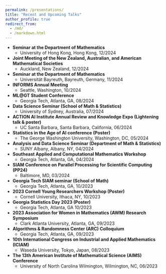 ```yaml
---
permalink: /presentations/
title: "Recent and Upcoming Talks"
author_profile: true
redirect_from: 
  - /md/
  - /markdown.html
---
```


  * **Seminar at the Department of Mathematics**
      * University of Hong Kong, Hong Kong, 12/2024
  * **Joint Meeting of the New Zealand, Australian, and American Mathematical Societies**
      * Auckland, New Zealand, 12/2024
  * **Seminar at the Department of Mathematics**
      * Universität Bayreuth, Bayreuth, Germany, 11/2024
  * **INFORMS Annual Meeting**
      * Seattle, Washington, 10/2024
  * **ML@GT Student Conference**
      * Georgia Tech, Atlanta, GA, 08/2024      
  * **Data Science Seminar (School of Math & Statistics)**
      * University of Sydney, Australia, 07/2024
  * **ACTION AI Institute Annual Review and Knowledge Expo (Lightening talk & poster)**
      * UC Santa Barbara, Santa Barbara, California, 06/2024     
  * **Statistics in the Age of AI conference (Poster)**
      * The George Washington University, Washington, DC, 05/2024
  * **Analysis and Data Science Seminar (Department of Math & Statistics)**
      * SUNY Albany, Albany, NY, 04/2024
  * **Southeast Applied and Computational Mathematics Workshop**
      * Georgia Tech, Atlanta, GA, 04/2024    
  * **SIAM Conference on Parallel Processing for Scientific Computing (PP24)**
      * Baltimore, MD, 03/2024
  * **Georgia Tech SIAM seminar (School of Math)**
      * Georgia Tech, Atlanta, GA, 10/2023  
  * **2023 Cornell Young Researchers Workshop (Poster)**
      * Cornell University, Ithaca, NY, 10/2023
  * **Georgia Statistics Day 2023 (Poster)**
      * Georgia Tech, Atlanta, GA 10/2023
  * **2023 Association for Women in Mathematics (AWM) Research Symposium**
      * Clark Atlanta University, Atlanta, GA, 09/2023
  * **Algorithms & Randomness Center (ARC) Colloquium**
      * Georgia Tech, Atlanta, GA, 09/2023
  * **10th International Congress on Industrial and Applied Mathematics (ICIAM)**
      * Waseda University, Tokyo, Japan, 08/2023
  * **The 13th American Institute of Mathematical Science (AIMS) Conference**
      * University of North Carolina Wilmington, Wilmington, NC, 06/2023
        

